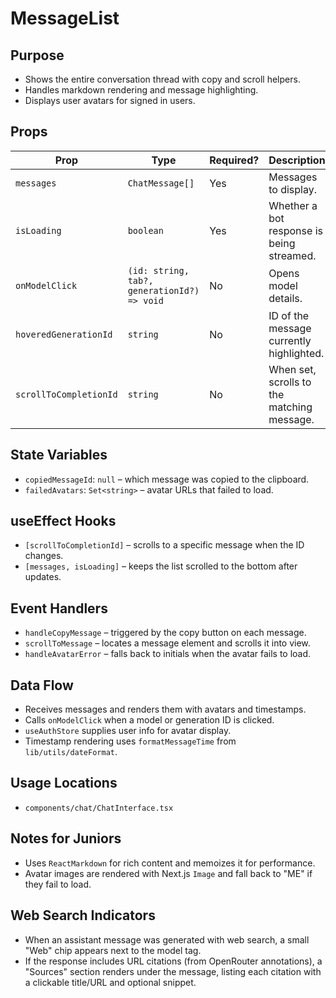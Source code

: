 # MessageList

## Purpose

- Shows the entire conversation thread with copy and scroll helpers.
- Handles markdown rendering and message highlighting.
- Displays user avatars for signed in users.

## Props

| Prop                   | Type                                        | Required? | Description                                |
| ---------------------- | ------------------------------------------- | --------- | ------------------------------------------ |
| `messages`             | `ChatMessage[]`                             | Yes       | Messages to display.                       |
| `isLoading`            | `boolean`                                   | Yes       | Whether a bot response is being streamed.  |
| `onModelClick`         | `(id: string, tab?, generationId?) => void` | No        | Opens model details.                       |
| `hoveredGenerationId`  | `string`                                    | No        | ID of the message currently highlighted.   |
| `scrollToCompletionId` | `string`                                    | No        | When set, scrolls to the matching message. |

## State Variables

- `copiedMessageId`: `null` – which message was copied to the clipboard.
- `failedAvatars`: `Set<string>` – avatar URLs that failed to load.

## useEffect Hooks

- `[scrollToCompletionId]` – scrolls to a specific message when the ID changes.
- `[messages, isLoading]` – keeps the list scrolled to the bottom after updates.

## Event Handlers

- `handleCopyMessage` – triggered by the copy button on each message.
- `scrollToMessage` – locates a message element and scrolls it into view.
- `handleAvatarError` – falls back to initials when the avatar fails to load.

## Data Flow

- Receives messages and renders them with avatars and timestamps.
- Calls `onModelClick` when a model or generation ID is clicked.
- `useAuthStore` supplies user info for avatar display.
- Timestamp rendering uses `formatMessageTime` from `lib/utils/dateFormat`.

## Usage Locations

- `components/chat/ChatInterface.tsx`

## Notes for Juniors

- Uses `ReactMarkdown` for rich content and memoizes it for performance.
- Avatar images are rendered with Next.js `Image` and fall back to "ME" if they fail to load.

## Web Search Indicators

- When an assistant message was generated with web search, a small "Web" chip appears next to the model tag.
- If the response includes URL citations (from OpenRouter annotations), a "Sources" section renders under the message, listing each citation with a clickable title/URL and optional snippet.
